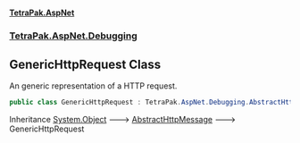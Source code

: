 #### [TetraPak.AspNet](index.md 'index')
### [TetraPak.AspNet.Debugging](TetraPak_AspNet_Debugging.md 'TetraPak.AspNet.Debugging')
## GenericHttpRequest Class
An generic representation of a HTTP request.  
```csharp
public class GenericHttpRequest : TetraPak.AspNet.Debugging.AbstractHttpMessage
```

Inheritance [System.Object](https://docs.microsoft.com/en-us/dotnet/api/System.Object 'System.Object') &#129106; [AbstractHttpMessage](TetraPak_AspNet_Debugging_AbstractHttpMessage.md 'TetraPak.AspNet.Debugging.AbstractHttpMessage') &#129106; GenericHttpRequest  
